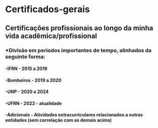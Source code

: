 # Certificados-gerais

## Certificações profissionais ao longo da minha vida acadêmica/profissional


### *Divisão em periodos importantes de tempo, alinhados da seguinte forma:
#### -IFRN - 2015 a 2019
#### -Bombeiros - 2019 a 2020
#### -UNP - 2020 a 2024
#### -UFRN - 2022 - atualidade
#### -Adicionais - Atividades extracurriculares relacionados a outras entidades (sem correlação com as demais acima)
